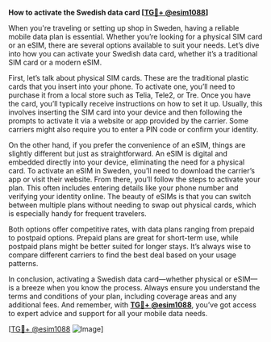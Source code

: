 **How to activate the Swedish data card [[TG💪+ @esim1088](https://t.me/s/esim1088)]**

When you're traveling or setting up shop in Sweden, having a reliable mobile data plan is essential. Whether you’re looking for a physical SIM card or an eSIM, there are several options available to suit your needs. Let’s dive into how you can activate your Swedish data card, whether it’s a traditional SIM card or a modern eSIM.

First, let’s talk about physical SIM cards. These are the traditional plastic cards that you insert into your phone. To activate one, you’ll need to purchase it from a local store such as Telia, Tele2, or Tre. Once you have the card, you’ll typically receive instructions on how to set it up. Usually, this involves inserting the SIM card into your device and then following the prompts to activate it via a website or app provided by the carrier. Some carriers might also require you to enter a PIN code or confirm your identity.

On the other hand, if you prefer the convenience of an eSIM, things are slightly different but just as straightforward. An eSIM is digital and embedded directly into your device, eliminating the need for a physical card. To activate an eSIM in Sweden, you’ll need to download the carrier’s app or visit their website. From there, you’ll follow the steps to activate your plan. This often includes entering details like your phone number and verifying your identity online. The beauty of eSIMs is that you can switch between multiple plans without needing to swap out physical cards, which is especially handy for frequent travelers.

Both options offer competitive rates, with data plans ranging from prepaid to postpaid options. Prepaid plans are great for short-term use, while postpaid plans might be better suited for longer stays. It’s always wise to compare different carriers to find the best deal based on your usage patterns.

In conclusion, activating a Swedish data card—whether physical or eSIM—is a breeze when you know the process. Always ensure you understand the terms and conditions of your plan, including coverage areas and any additional fees. And remember, with **[TG💪+ @esim1088](https://t.me/s/esim1088)**, you’ve got access to expert advice and support for all your mobile data needs.

[[TG💪+ @esim1088](https://t.me/s/esim1088) ![Image](https://i.postimg.cc/Y0z9fWf4/image.png)]